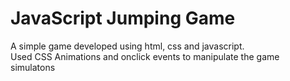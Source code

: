 # JavaScript Jumping Game
A simple game developed using html, css and javascript.  
Used CSS Animations and onclick events to manipulate the game simulatons  
